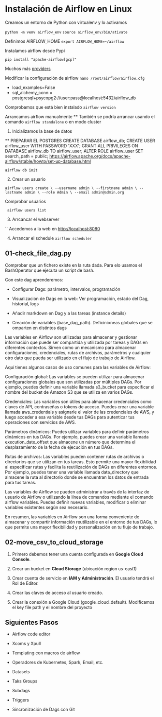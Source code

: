 # Instalación de Airflow en Linux

Creamos un entorno de Python con virtualenv y lo activamos

`python -m venv airflow_env`
`source airflow_env/bin/ativate`

Definimos AIRFLOW_HOME
`export AIRFLOW_HOME=~/airflow`

Instalamos airflow desde Pypi

`pip install "apache-airflow[gcp]"`

Muchos más [providers](https://airflow.apache.org/docs/#providers-packagesdocsapache-airflow-providersindexhtml)

Modificar la configuración de airflow
`nano /root/airflow/airflow.cfg`

- load_examples=False
- sql_alchemy_conn = postgresql+psycopg2://user:pass@localhost:5432/airflow_db

Comprobamos que está bien instalado
`airflow version`

Arrancamos airflow manualmente
\*\* También se podría arrancar usando el comando `airflow standalone` o en modo cluster

1. Inicializamos la base de datos

\*\* PREPARAR EL POSTGRES
CREATE DATABASE airflow_db;
CREATE USER airflow_user WITH PASSWORD 'XXX';
GRANT ALL PRIVILEGES ON DATABASE airflow_db TO airflow_user;
ALTER ROLE airflow_user SET search_path = public;
https://airflow.apache.org/docs/apache-airflow/stable/howto/set-up-database.html

`airflow db init`

2. Crear un usuario

`airflow users create \
--username admin \
--firstname admin \
--lastname admin \
--role Admin \
--email admin@admin.org`

Comprobar usuarios

` airflow users list`

3. Arrcancar el webserver

``
Accedemos a la web en [http://localhost:8080](http://10.251.188.28:8080/)

4. Arrancar el schedule
   `airflow scheduler`

## 01-check_file_dag.py

Comprobar que un fichero existe en la ruta dada. Para elo usamos el BashOperator que ejecuta un script de bash.

Con este dag aprenderemos:

- Configurar Dags: parámetro, intervalos, programación

- Visualización de Dags en la web: Ver programación, estado del Dag, historial, logs

- Añadir markdown en Dag y a las tareas (instance details)

- Creación de variables (base_dag_path). Deficinioneas globales que se omparten en distintos dags

Las variables en Airflow son utilizadas para almacenar y gestionar información que puede ser compartida y utilizada por tareas y DAGs en diferentes contextos. Sirven como un mecanismo para almacenar configuraciones, credenciales, rutas de archivos, parámetros y cualquier otro dato que pueda ser utilizado en el flujo de trabajo de Airflow.

Aquí tienes algunos casos de uso comunes para las variables de Airflow:

Configuración global: Las variables se pueden utilizar para almacenar configuraciones globales que son utilizadas por múltiples DAGs. Por ejemplo, puedes definir una variable llamada s3_bucket para especificar el nombre del bucket de Amazon S3 que se utiliza en varios DAGs.

Credenciales: Las variables son útiles para almacenar credenciales como claves de API, contraseñas o tokens de acceso. Puedes crear una variable llamada aws_credentials y asignarle el valor de las credenciales de AWS, y luego acceder a esa variable desde tus DAGs para autenticar tus operaciones con servicios de AWS.

Parámetros dinámicos: Puedes utilizar variables para definir parámetros dinámicos en tus DAGs. Por ejemplo, puedes crear una variable llamada execution_date_offset que almacene un número que determina el desplazamiento de la fecha de ejecución en tus DAGs.

Rutas de archivos: Las variables pueden contener rutas de archivos o directorios que se utilizan en tus tareas. Esto permite una mayor flexibilidad al especificar rutas y facilita la reutilización de DAGs en diferentes entornos. Por ejemplo, puedes tener una variable llamada data_directory que almacene la ruta al directorio donde se encuentran los datos de entrada para tus tareas.

Las variables de Airflow se pueden administrar a través de la interfaz de usuario de Airflow o utilizando la línea de comandos mediante el comando airflow variables. Puedes definir nuevas variables, modificar o eliminar variables existentes según sea necesario.

En resumen, las variables en Airflow son una forma conveniente de almacenar y compartir información reutilizable en el entorno de tus DAGs, lo que permite una mayor flexibilidad y personalización en tu flujo de trabajo.

## 02-move_csv_to_cloud_storage

1. Primero debemos tener una cuenta configurada en **Google Cloud Console**.

2. Crear un bucket en **Cloud Storage** (ubicación region us-east1)

3. Crear cuenta de servicio en **IAM y Administración**. El usuario tendrá el Rol de Editor.

4. Crear las claves de acceso al usuario creado.

5. Crear la conexión a Google Cloud (google_cloud_default). Modificamos el key file path y el nombre del proyecto

## Siguientes Pasos

- Airflow code editor

- Xcoms y Xpull
- Templating con macros de airflow
- Operadores de Kubernetes, Spark, Email, etc.
- Datasets
- Taks Groups
- Subdags
- Triggers
- Sincronización de Dags con Git
